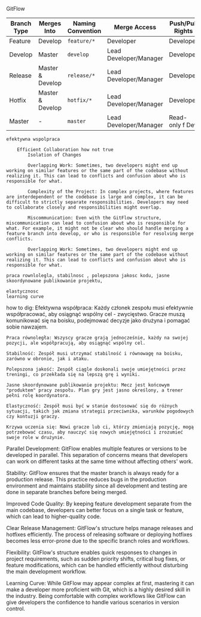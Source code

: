 
GitFlow

| Branch Type | Merges Into      | Naming Convention | Merge Access           | Push/Pull Rights | Deletion Rights        |
|-------------|------------------|-------------------|------------------------|------------------|------------------------|
| Feature     | Develop          | `feature/*`       | Developer              |        Developer | Developer              |
| Develop     | Master           | `develop`         | Lead Developer/Manager |        Developer | Not deleted            |
| Release     | Master & Develop | `release/*`       | Lead Developer/Manager |        Developer | Lead Developer/Manager |
| Hotfix      | Master & Develop | `hotfix/*`        | Lead Developer/Manager |        Developer | Lead Developer/Manager |
| Master      | -                | `master`          | Lead Developer/Manager | Read-only f Dev  | Not deleted            |


    efektywna wspolpraca 

        Efficient Collaboration how not true
            Isolation of Changes

            Overlapping Work: Sometimes, two developers might end up working on similar features or the same part of the codebase without realizing it. This can lead to conflicts and confusion about who is responsible for what.

            Complexity of the Project: In complex projects, where features are interdependent or the codebase is large and complex, it can be difficult to strictly separate responsibilities. Developers may need to collaborate closely and responsibilities might overlap.

            Miscommunication: Even with the GitFlow structure, miscommunication can lead to confusion about who is responsible for what. For example, it might not be clear who should handle merging a feature branch into develop, or who is responsible for resolving merge conflicts.

            Overlapping Work: Sometimes, two developers might end up working on similar features or the same part of the codebase without realizing it. This can lead to conflicts and confusion about who is responsible for what.

    praca rownlolegla, stabilnosc , polepszona jakosc kodu, jasne skoordynowane publikowanie projektu, 

    elastycznosc
    learning curve

how to dig:
    Efektywna współpraca: Każdy członek zespołu musi efektywnie współpracować, aby osiągnąć wspólny cel - zwycięstwo. Gracze muszą komunikować się na boisku, podejmować decyzje jako drużyna i pomagać sobie nawzajem.

    Praca równoległa: Wszyscy gracze grają jednocześnie, każdy na swojej pozycji, ale współpracują, aby osiągnąć wspólny cel.

    Stabilność: Zespół musi utrzymać stabilność i równowagę na boisku, zarówno w obronie, jak i ataku.

    Polepszona jakość: Zespół ciągle doskonali swoje umiejętności przez treningi, co przekłada się na lepszą grę i wyniki.

    Jasne skoordynowane publikowanie projektu: Mecz jest końcowym "produktem" pracy zespołu. Plan gry jest jasno określony, a trener pełni rolę koordynatora.

    Elastyczność: Zespół musi być w stanie dostosować się do różnych sytuacji, takich jak zmiana strategii przeciwnika, warunków pogodowych czy kontuzji graczy.

    Krzywa uczenia się: Nowi gracze lub ci, którzy zmieniają pozycję, mogą potrzebować czasu, aby nauczyć się nowych umiejętności i zrozumieć swoje role w drużynie.


Parallel Development: GitFlow enables multiple features or versions to be developed in parallel. This separation of concerns means that developers can work on different tasks at the same time without affecting others' work.

Stability: GitFlow ensures that the master branch is always ready for a production release. This practice reduces bugs in the production environment and maintains stability since all development and testing are done in separate branches before being merged.

Improved Code Quality: By keeping feature development separate from the main codebase, developers can better focus on a single task or feature, which can lead to higher-quality code.

Clear Release Management: GitFlow's structure helps manage releases and hotfixes efficiently. The process of releasing software or deploying hotfixes becomes less error-prone due to the specific branch roles and workflows.

Flexibility: GitFlow's structure enables quick responses to changes in project requirements, such as sudden priority shifts, critical bug fixes, or feature modifications, which can be handled efficiently without disturbing the main development workflow.

Learning Curve: While GitFlow may appear complex at first, mastering it can make a developer more proficient with Git, which is a highly desired skill in the industry. Being comfortable with complex workflows like GitFlow can give developers the confidence to handle various scenarios in version control.